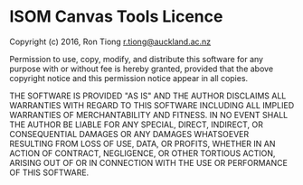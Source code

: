 ISOM Canvas Tools Licence
=========================
Copyright (c) 2016, Ron Tiong <r.tiong@auckland.ac.nz>

Permission to use, copy, modify, and distribute this software for
any purpose with or without fee is hereby granted, provided that the
above copyright notice and this permission notice appear in all
copies.

THE SOFTWARE IS PROVIDED "AS IS" AND THE AUTHOR DISCLAIMS ALL WARRANTIES 
WITH REGARD TO THIS SOFTWARE INCLUDING ALL IMPLIED WARRANTIES OF
MERCHANTABILITY AND FITNESS. IN NO EVENT SHALL THE AUTHOR BE LIABLE FOR ANY
SPECIAL, DIRECT, INDIRECT, OR CONSEQUENTIAL DAMAGES OR ANY DAMAGES
WHATSOEVER RESULTING FROM LOSS OF USE, DATA, OR PROFITS, WHETHER IN AN
ACTION OF CONTRACT, NEGLIGENCE, OR OTHER TORTIOUS ACTION, ARISING OUT
OF OR IN CONNECTION WITH THE USE OR PERFORMANCE OF THIS SOFTWARE.

